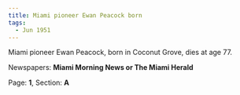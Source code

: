 ```yaml
---  
title: Miami pioneer Ewan Peacock born  
tags:  
  - Jun 1951  
---  
```

  
Miami pioneer Ewan Peacock, born in Coconut Grove, dies at age 77.  
  
Newspapers: **Miami Morning News or The Miami Herald**  
  
Page: **1**, Section: **A** 

